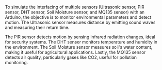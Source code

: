 To simulate the interfacing of multiple sensors (Ultrasonic sensor, PIR sensor, DHT sensor, Soil Moisture sensor, and MQ135 sensor) with an Arduino, the objective is to monitor environmental parameters and detect motion. The Ultrasonic sensor measures distance by emitting sound waves and measuring their return time. 

The PIR sensor detects motion by sensing infrared radiation changes, ideal for security systems. The DHT sensor monitors temperature and humidity in the environment. The Soil Moisture sensor measures soil's water content, making it useful for agricultural applications. Lastly, the MQ135 sensor detects air quality, particularly gases like CO2, useful for pollution monitoring.